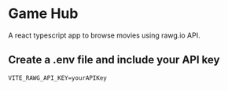 # Game Hub

A react typescript app to browse movies using rawg.io API.

## Create a .env file and include your API key

```
VITE_RAWG_API_KEY=yourAPIKey
```

